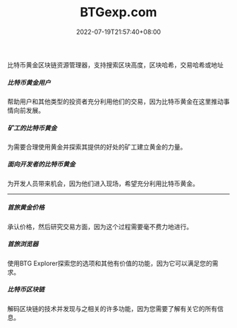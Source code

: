 ﻿---
weight: 
title: "BTGexp.com"
description: "比特币黄金区块链资源管理器，支持搜索区块高度，区块哈希，交易哈希或地址"
date: 2022-07-19T21:57:40+08:00
lastmod: 2022-07-19T16:45:40+08:00
draft: false
authors: ["MineW"]
featuredImage: "btgexp-com.png"
link: "https://www.btgexp.com/"
tags: ["区块链浏览器","BTGexp.com"]
categories: ["navigation"]
navigation: ["区块链浏览器"]
lightgallery: true
toc: true
pinned: false
recommend: false
recommend1: false
---
比特币黄金区块链资源管理器，支持搜索区块高度，区块哈希，交易哈希或地址

##### 比特币黄金用户

帮助用户和其他类型的投资者充分利用他们的交易，因为比特币黄金在这里推动事情向前发展。

##### 矿工的比特币黄金

为需要合理使用黄金并探索其提供的好处的矿工建立黄金的力量。

##### 面向开发者的比特币黄金

为开发人员带来机会，因为他们进入现场，希望充分利用比特币黄金。

---

##### 首旅黄金价格

承认价格，然后研究交易方面，因为这个过程需要毫不费力地进行。

##### 首旅浏览器

使用BTG Explorer探索您的选项和其他有价值的功能，因为它可以满足您的需求。

##### 比特币区块链

解码区块链的技术并发现与之相关的许多功能，因为您需要了解有关它的所有信息。